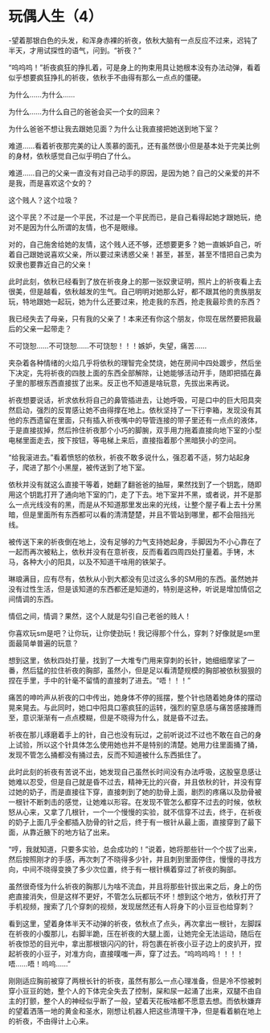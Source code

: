 # 玩偶人生（4）

-望着那银白色的头发，和浑身赤裸的祈夜，依秋大脑有一点反应不过来，迟钝了半天，才用试探性的语气，问到。“祈夜？”

“呜呜呜！”祈夜疯狂的挣扎着，可是身上的拘束用具让她根本没有办法动弹，看着似乎想要疯狂挣扎的祈夜，依秋手不由得有那么一点点的僵硬。

为什么……为什么……

为什么……为什么自己的爸爸会买一个女的回来？

为什么爸爸不想让我去跟她见面？为什么让我直接把她送到地下室？

难道……看着祈夜那完美的让人羡慕的面孔，还有虽然很小但是基本处于完美比例的身材，依秋感觉自己似乎明白了什么。

难道……自己的父亲一直没有对自己动手的原因，是因为她？自己的父亲爱的并不是我，而是喜欢这个女的？

这个贱人？这个垃圾？

这个平民？不过是一个平民，不过是一个平民而已，是自己看得起她才跟她玩，绝对不是因为什么所谓的友情，也不是眼缘。

对的，自己施舍给她的友情，这个贱人还不够，还想要更多？她一直嫉妒自己，听着自己跟她说喜欢父亲，所以要过来诱惑父亲！甚至，甚至，甚至不惜把自己卖为奴隶也要靠近自己的父亲！

此时此刻，依秋已经看到了放在祈夜身上的那一张奴隶证明，照片上的祈夜看上去很美，但是越看，依秋越发的生气。自己明明对她那么好，都不跟其他的贵族朋友玩，特地跟她一起玩，她为什么还要过来，抢走我的东西，抢走我最珍贵的东西？

我已经失去了母亲，只有我的父亲了！本来还有你这个朋友，你现在居然要把我最后的父亲一起带走？

不可饶恕……不可饶恕……不可饶恕！！！嫉妒，失望，痛苦……

夹杂着各种情绪的火焰几乎将依秋的理智完全焚烧，她在房间中四处踱步，然后坐下决定，先将祈夜的四肢上面的东西全部解除，让她能够活动开手，随即把插在鼻子里的那根东西直接拔了出来。反正也不知道是啥玩意，先拔出来再说。

祈夜想要说话，祈求依秋将自己的鼻管插进去，让她呼吸，可是口中的巨大阳具突然启动，强烈的反胃感让她不由得撑在地上。依秋坚持了一下行李箱，发现没有其他的东西遗留在里面，只有插入祈夜嘴中的导管连接的带子里还有一点点的液体，于是直接拔掉，然后拎住祈夜那个小巧的脚腕，双手用力拖着直接向地下室的小型电梯里面走去，按下按钮，等电梯上来后，直接指着那个黑暗狭小的空间。

“给我滚进去。”看着愤怒的依秋，祈夜不敢多说什么，强忍着不适，努力站起身子，爬进了那个小黑屋，被传送到了地下室。

依秋并没有就这么直接干等着，她翻了翻爸爸的抽屉，果然找到了一个钥匙，随即用这个钥匙打开了通向地下室的门，走了下去。地下室并不黑，或者说，并不是那么一点光线没有的黑，而是从不知道那里发出来的光线，让整个屋子看上去十分黑暗，但是里面所有东西都可以看的清清楚楚，并且不管站到哪里，都不会阻挡光线。

被传送下来的祈夜倒在地上，没有足够的力气支持她起身，手脚因为不小心靠在了一起而再次被粘上，依秋并没有在意祈夜，反而看着四周四处打量着。手铐，木马，各种大小的阳具，以及不知道干啥用的铁架子。

琳琅满目，应有尽有，依秋从小到大都没有见过这么多的SM用的东西。虽然她并没有过性生活，但是该知道的东西都还是知道的，特别是这种，听说是增加情侣之间情调的东西。

情侣之间，情调？果然，这个人就是勾引自己老爸的贱人！

你喜欢玩sm是吧？让你玩，让你使劲玩！我记得那个什么，穿刺？好像就是sm里面最简单普遍的玩意？

想到这里，依秋四处打量，找到了一大堆专门用来穿刺的长针，她细细摩挲了一番，然后猛的拉住祈夜的胸部，虽然小，但是足以看清楚规模的胸部被依秋狠狠的捏在手里，手中的针毫不留情的直接刺了进去。“唔！！！”

痛苦的呻吟声从祈夜的口中传出，她身体不停的摇摆，整个针也随着她身体的摆动晃来晃去。与此同时，她口中阳具口塞疯狂的运转，强烈的窒息感与痛苦感接踵而至，意识渐渐有一点点模糊，但是不晓得为什么，就是昏不过去。

祈夜在那儿琢磨着手上的针，自己也没有玩过，之前听说过不过也不敢在自己的身上试验，所以这个针具体怎么使用她也并不是特别的清楚。她用力往里面捅了捅，发现不管怎么捅都没有捅过去，反而不知道被什么东西抵住了。

此时此刻的祈夜有苦说不出，她发现自己虽然长时间没有办法呼吸，这股窒息感让她难以忍受，但是自己就是昏不过去，精神无比的兴奋，并且依秋的针，并没有穿过她的奶子，而是直接往下穿，直接刺到了她的肋骨上面，剧烈的疼痛以及肋骨被一根针不断刺击的感觉，让她难以形容。在发现不管怎么都穿不过去的时候，依秋怒从心来，又拿了几根针，一个一个慢慢的实验，就不信穿不过去，终于，在祈夜的奶子上面几乎全都插入肋骨的针之后，终于有一根针从最上面，直接穿到了最下面，从靠近腋下的地方钻了出来。

“哼，我就知道，只要多实验，总会成功的！”说着，她将那些针一个个拔了出来，然后按照刚才的手感，再次刺了不晓得多少针，并且刺到里面停住，慢慢的寻找方向，中间不晓得变换了多少次位置，终于有一根针横着穿过了祈夜的胸部。

虽然很奇怪为什么祈夜的胸那儿为啥不流血，并且将那些针拔出来之后，身上的伤疤直接消失，但是这样不更好，不管怎么玩都玩不坏！想到这个地方，依秋打开了手机视频，搜索了几个穿刺的视频，发现居然还有人将身下的小豆豆也给穿刺？

看到这里，望着身体半天不动弹的祈夜，依秋点了点头，再次拿出一根针，左脚踩在祈夜的小腹那儿，右脚半跪，压在祈夜的大腿上面，让她完全无法运动，随后在祈夜惊恐的目光中，拿出那根银闪闪的针，将包裹在祈夜小豆子边上的皮扒开，捏起祈夜的小豆子，对准方向，直接噗嗤一声，穿了过去。“呜呜呜呜！！！！唔……唔！呜呜……”

刚刚适应胸前被穿了两根长针的祈夜，虽然有那么一点心理准备，但是冷不惊被刺穿小豆豆的她，整个人的下体完全失去了控制，屎和尿一起涌了出来，双腿不由自主的打颤，整个人的神经似乎断了一般，望着天花板啥都不愿意去想。而依秋嫌弃的望着洒落一地的黄金和圣水，刚想让机器人把这些清理干净，但是看着躺在地上的祈夜，不由得计上心来。


